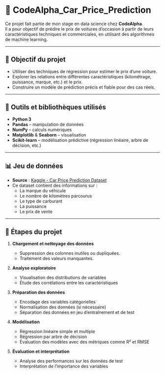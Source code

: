 # 🚗 CodeAlpha_Car_Price_Prediction

Ce projet fait partie de mon stage en data science chez **CodeAlpha**.  
Il a pour objectif de prédire le prix de voitures d’occasion à partir de leurs caractéristiques techniques et commerciales, en utilisant des algorithmes de machine learning.

---

## 🎯 Objectif du projet

- Utiliser des techniques de régression pour estimer le prix d’une voiture.
- Explorer les relations entre différentes caractéristiques (kilométrage, puissance, marque, etc.) et le prix.
- Construire un modèle de prédiction précis et fiable pour des cas réels.

---

## 🧰 Outils et bibliothèques utilisés

- **Python 3**
- **Pandas** – manipulation de données
- **NumPy** – calculs numériques
- **Matplotlib** & **Seaborn** – visualisation
- **Scikit-learn** – modélisation prédictive (régression linéaire, arbre de décision, etc.)

---

## 📊 Jeu de données

- **Source** : [Kaggle - Car Price Prediction Dataset](https://www.kaggle.com/datasets/vijayaadithyanvg/car-price-predictionused-cars)
- Ce dataset contient des informations sur :
  - La marque du véhicule
  - Le nombre de kilomètres parcourus
  - Le type de carburant
  - La puissance
  - Le prix de vente

---

## 🧪 Étapes du projet

1. **Chargement et nettoyage des données**
   - Suppression des colonnes inutiles ou dupliquées.
   - Traitement des valeurs manquantes.

2. **Analyse exploratoire**
   - Visualisation des distributions de variables
   - Étude des corrélations entre les caractéristiques

3. **Préparation des données**
   - Encodage des variables catégorielles
   - Normalisation des données (si nécessaire)
   - Séparation des données en jeu d’entraînement et de test

4. **Modélisation**
   - Régression linéaire simple et multiple
   - Régression par arbre de décision
   - Évaluation des modèles avec des métriques comme R² et RMSE

5. **Évaluation et interprétation**
   - Analyse des performances sur les données de test
   - Interprétation de l’importance des variables
